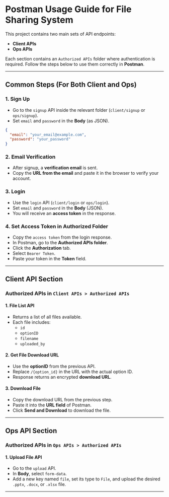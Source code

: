 # Postman Usage Guide for File Sharing System

This project contains two main sets of API endpoints:

- **Client APIs**
- **Ops APIs**

Each section contains an `Authorized APIs` folder where authentication is required. Follow the steps below to use them correctly in **Postman**.

---

## Common Steps (For Both Client and Ops)

### 1. Sign Up
- Go to the `signup` API inside the relevant folder (`client/signup` or `ops/signup`).
- Set `email` and `password` in the **Body** (as JSON).
```json
{
  "email": "your_email@example.com",
  "password": "your_password"
}
```

### 2. Email Verification
- After signup, a **verification email** is sent.
- Copy the **URL from the email** and paste it in the browser to verify your account.

### 3. Login
- Use the `login` API (`client/login` or `ops/login`).
- Set `email` and `password` in the **Body** (JSON).
- You will receive an **access token** in the response.

### 4. Set Access Token in Authorized Folder
- Copy the `access token` from the login response.
- In Postman, go to the **Authorized APIs folder**.
- Click the **Authorization** tab.
- Select `Bearer Token`.
- Paste your token in the **Token** field.

---

## Client API Section

### Authorized APIs in `Client APIs > Authorized APIs`

#### 1. File List API
- Returns a list of all files available.
- Each file includes:
  - `id`
  - `optionID`
  - `filename`
  - `uploaded_by`

#### 2. Get File Download URL
- Use the **optionID** from the previous API.
- Replace `/{option_id}` in the URL with the actual option ID.
- Response returns an encrypted **download URL**.

#### 3. Download File
- Copy the download URL from the previous step.
- Paste it into the **URL field** of Postman.
- Click **Send and Download** to download the file.

---

## Ops API Section

### Authorized APIs in `Ops APIs > Authorized APIs`

#### 1. Upload File API
- Go to the `upload` API.
- In **Body**, select `form-data`.
- Add a new key named `file`, set its type to `File`, and upload the desired `.pptx`, `.docx`, or `.xlsx` file.

---